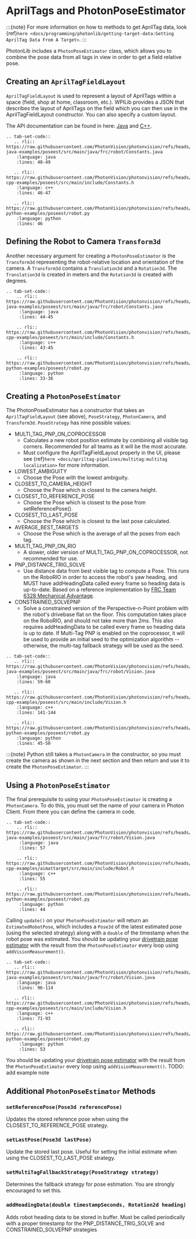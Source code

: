 # AprilTags and PhotonPoseEstimator

:::{note}
For more information on how to methods to get AprilTag data, look {ref}`here <docs/programming/photonlib/getting-target-data:Getting AprilTag Data From A Target>`.
:::

PhotonLib includes a `PhotonPoseEstimator` class, which allows you to combine the pose data from all tags in view in order to get a field relative pose.

## Creating an `AprilTagFieldLayout`

`AprilTagFieldLayout` is used to represent a layout of AprilTags within a space (field, shop at home, classroom, etc.). WPILib provides a JSON that describes the layout of AprilTags on the field which you can then use in the AprilTagFieldLayout constructor. You can also specify a custom layout.

The API documentation can be found in here: [Java](https://github.wpilib.org/allwpilib/docs/release/java/edu/wpi/first/apriltag/AprilTagFieldLayout.html) and [C++](https://github.wpilib.org/allwpilib/docs/release/cpp/classfrc_1_1_april_tag_field_layout.html).

```{eval-rst}
.. tab-set-code::
   .. rli:: https://raw.githubusercontent.com/PhotonVision/photonvision/refs/heads/main/photonlib-java-examples/poseest/src/main/java/frc/robot/Constants.java
    :language: java
    :lines: 48-49

   .. rli:: https://raw.githubusercontent.com/PhotonVision/photonvision/refs/heads/main/photonlib-cpp-examples/poseest/src/main/include/Constants.h
    :language: c++
    :lines: 46-47

   .. rli:: https://raw.githubusercontent.com/PhotonVision/photonvision/refs/heads/main/photonlib-python-examples/poseest/robot.py
    :language: python
    :lines: 46

```

## Defining the Robot to Camera `Transform3d`

Another necessary argument for creating a `PhotonPoseEstimator` is the `Transform3d` representing the robot-relative location and orientation of the camera. A `Transform3d` contains a `Translation3d` and a `Rotation3d`. The `Translation3d` is created in meters and the `Rotation3d` is created with degrees.

```{eval-rst}
.. tab-set-code::
    .. rli:: https://raw.githubusercontent.com/PhotonVision/photonvision/refs/heads/main/photonlib-java-examples/poseest/src/main/java/frc/robot/Constants.java
     :language: java
     :lines: 44-45

    .. rli:: https://raw.githubusercontent.com/PhotonVision/photonvision/refs/heads/main/photonlib-cpp-examples/poseest/src/main/include/Constants.h
     :language: c++
     :lines: 43-45

    .. rli:: https://raw.githubusercontent.com/PhotonVision/photonvision/refs/heads/main/photonlib-python-examples/poseest/robot.py
     :language: python
     :lines: 33-36
```

## Creating a `PhotonPoseEstimator`

The PhotonPoseEstimator has a constructor that takes an `AprilTagFieldLayout` (see above), `PoseStrategy`, `PhotonCamera`, and `Transform3d`. `PoseStrategy` has nine possible values:

- MULTI_TAG_PNP_ON_COPROCESSOR
  - Calculates a new robot position estimate by combining all visible tag corners. Recommended for all teams as it will be the most accurate.
  - Must configure the AprilTagFieldLayout properly in the UI, please see {ref}`here <docs/apriltag-pipelines/multitag:multitag localization>` for more information.
- LOWEST_AMBIGUITY
  - Choose the Pose with the lowest ambiguity.
- CLOSEST_TO_CAMERA_HEIGHT
  - Choose the Pose which is closest to the camera height.
- CLOSEST_TO_REFERENCE_POSE
  - Choose the Pose which is closest to the pose from setReferencePose().
- CLOSEST_TO_LAST_POSE
  - Choose the Pose which is closest to the last pose calculated.
- AVERAGE_BEST_TARGETS
  - Choose the Pose which is the average of all the poses from each tag.
- MULTI_TAG_PNP_ON_RIO
  - A slower, older version of MULTI_TAG_PNP_ON_COPROCESSOR, not recommended for use.
- PNP_DISTANCE_TRIG_SOLVE
  - Use distance data from best visible tag to compute a Pose. This runs on the RoboRIO in order
    to access the robot's yaw heading, and MUST have addHeadingData called every frame so heading
    data is up-to-date. Based on a reference implementation by [FRC Team 6328 Mechanical Advantage](https://www.chiefdelphi.com/t/frc-6328-mechanical-advantage-2025-build-thread/477314/98).
- CONSTRAINED_SOLVEPNP
  - Solve a constrained version of the Perspective-n-Point problem with the robot's drivebase
    flat on the floor. This computation takes place on the RoboRIO, and should not take more than 2ms.
    This also requires addHeadingData to be called every frame so heading data is up to date.
    If Multi-Tag PNP is enabled on the coprocessor, it will be used to provide an initial seed to
    the optimization algorithm -- otherwise, the multi-tag fallback strategy will be used as the
    seed.

```{eval-rst}
.. tab-set-code::
   .. rli:: https://raw.githubusercontent.com/PhotonVision/photonvision/refs/heads/main/photonlib-java-examples/poseest/src/main/java/frc/robot/Vision.java
    :language: java
    :lines: 59-60

   .. rli:: https://raw.githubusercontent.com/PhotonVision/photonvision/refs/heads/main/photonlib-cpp-examples/poseest/src/main/include/Vision.h
    :language: c++
    :lines: 141-144

   .. rli:: https://raw.githubusercontent.com/PhotonVision/photonvision/refs/heads/main/photonlib-python-examples/poseest/robot.py
    :language: python
    :lines: 45-50
```

:::{note}
Python still takes a `PhotonCamera` in the constructor, so you must create the camera as shown in the next section and then return and use it to create the `PhotonPoseEstimator`.
:::

## Using a `PhotonPoseEstimator`

The final prerequisite to using your `PhotonPoseEstimator` is creating a `PhotonCamera`. To do this, you must set the name of your camera in Photon Client. From there you can define the camera in code.

```{eval-rst}
.. tab-set-code::
    .. rli:: https://raw.githubusercontent.com/PhotonVision/photonvision/refs/heads/main/photonlib-java-examples/poseest/src/main/java/frc/robot/Vision.java
     :language: java
     :lines: 57

    .. rli:: https://raw.githubusercontent.com/PhotonVision/photonvision/refs/heads/main/photonlib-cpp-examples/aimattarget/src/main/include/Robot.h
     :language: c++
     :lines: 55

    .. rli:: https://raw.githubusercontent.com/PhotonVision/photonvision/refs/heads/main/photonlib-python-examples/poseest/robot.py
     :language: python
     :lines: 44
```

Calling `update()` on your `PhotonPoseEstimator` will return an `EstimatedRobotPose`, which includes a `Pose3d` of the latest estimated pose (using the selected strategy) along with a `double` of the timestamp when the robot pose was estimated. You should be updating your [drivetrain pose estimator](https://docs.wpilib.org/en/latest/docs/software/advanced-controls/state-space/state-space-pose-estimators.html) with the result from the `PhotonPoseEstimator` every loop using `addVisionMeasurement()`.

```{eval-rst}
.. tab-set-code::
   .. rli:: https://raw.githubusercontent.com/PhotonVision/photonvision/refs/heads/main/photonlib-java-examples/poseest/src/main/java/frc/robot/Vision.java
    :language: java
    :lines: 96-114

   .. rli:: https://raw.githubusercontent.com/PhotonVision/photonvision/refs/heads/main/photonlib-cpp-examples/poseest/src/main/include/Vision.h
    :language: c++
    :lines: 71-93

   .. rli:: https://raw.githubusercontent.com/PhotonVision/photonvision/refs/heads/main/photonlib-python-examples/poseest/robot.py
     :language: python
     :lines: 53

```

You should be updating your [drivetrain pose estimator](https://docs.wpilib.org/en/latest/docs/software/advanced-controls/state-space/state-space-pose-estimators.html) with the result from the `PhotonPoseEstimator` every loop using `addVisionMeasurement()`. TODO: add example note

## Additional `PhotonPoseEstimator` Methods

### `setReferencePose(Pose3d referencePose)`

Updates the stored reference pose when using the CLOSEST_TO_REFERENCE_POSE strategy.

### `setLastPose(Pose3d lastPose)`

Update the stored last pose. Useful for setting the initial estimate when using the CLOSEST_TO_LAST_POSE strategy.

### `setMultiTagFallbackStrategy(PoseStrategy strategy)`

Determines the fallback strategy for pose estimation. You are strongly encouraged to set this.

### `addHeadingData(double timestampSeconds, Rotation2d heading)`

Adds robot heading data to be stored in buffer. Must be called periodically with a proper timestamp for the PNP_DISTANCE_TRIG_SOLVE and CONSTRAINED_SOLVEPNP strategies
